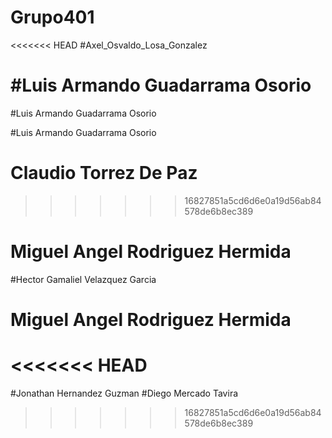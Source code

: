 # Grupo401
<<<<<<< HEAD
#Axel_Osvaldo_Losa_Gonzalez

#Luis Armando Guadarrama Osorio
=======

#Luis Armando Guadarrama Osorio

#Luis Armando Guadarrama Osorio
# Claudio Torrez De Paz

>>>>>>> 16827851a5cd6d6e0a19d56ab84578de6b8ec389
# Miguel Angel Rodriguez Hermida

#Hector Gamaliel Velazquez Garcia

# Miguel Angel Rodriguez Hermida
<<<<<<< HEAD
=======
#Jonathan Hernandez Guzman
#Diego Mercado Tavira
>>>>>>> 16827851a5cd6d6e0a19d56ab84578de6b8ec389
